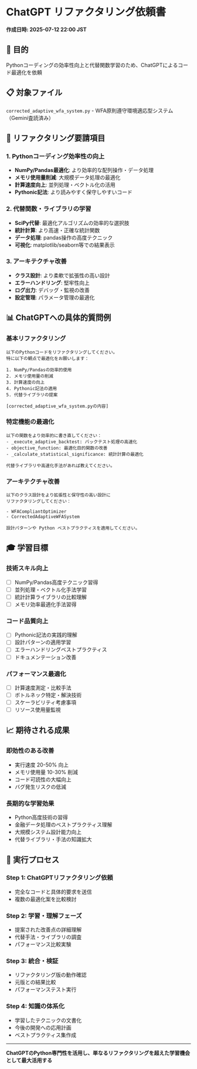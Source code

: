 # ChatGPT リファクタリング依頼書

**作成日時: 2025-07-12 22:00 JST**

## 🎯 目的
Pythonコーディングの効率性向上と代替関数学習のため、ChatGPTによるコード最適化を依頼

## 📋 対象ファイル
`corrected_adaptive_wfa_system.py` - WFA原則遵守環境適応型システム（Gemini査読済み）

## 🚀 リファクタリング要請項目

### 1. Pythonコーディング効率性の向上
- **NumPy/Pandas最適化**: より効率的な配列操作・データ処理
- **メモリ使用量削減**: 大規模データ処理の最適化
- **計算速度向上**: 並列処理・ベクトル化の活用
- **Pythonic記法**: より読みやすく保守しやすいコード

### 2. 代替関数・ライブラリの学習
- **SciPy代替**: 最適化アルゴリズムの効率的な選択肢
- **統計計算**: より高速・正確な統計関数
- **データ処理**: pandas操作の高度テクニック
- **可視化**: matplotlib/seaborn等での結果表示

### 3. アーキテクチャ改善
- **クラス設計**: より柔軟で拡張性の高い設計
- **エラーハンドリング**: 堅牢性向上
- **ログ出力**: デバッグ・監視の改善
- **設定管理**: パラメータ管理の最適化

## 📊 ChatGPTへの具体的質問例

### 基本リファクタリング
```
以下のPythonコードをリファクタリングしてください。
特に以下の観点で最適化をお願いします：

1. NumPy/Pandasの効率的使用
2. メモリ使用量の削減
3. 計算速度の向上
4. Pythonic記法の適用
5. 代替ライブラリの提案

[corrected_adaptive_wfa_system.pyの内容]
```

### 特定機能の最適化
```
以下の関数をより効率的に書き直してください：
- _execute_adaptive_backtest: バックテスト処理の高速化
- objective_function: 最適化目的関数の改善
- _calculate_statistical_significance: 統計計算の最適化

代替ライブラリや高速化手法があれば教えてください。
```

### アーキテクチャ改善
```
以下のクラス設計をより拡張性と保守性の高い設計に
リファクタリングしてください：

- WFACompliantOptimizer
- CorrectedAdaptiveWFASystem

設計パターンや Python ベストプラクティスを適用してください。
```

## 🎓 学習目標

### 技術スキル向上
- [ ] NumPy/Pandas高度テクニック習得
- [ ] 並列処理・ベクトル化手法学習
- [ ] 統計計算ライブラリの比較理解
- [ ] メモリ効率最適化手法習得

### コード品質向上
- [ ] Pythonic記法の実践的理解
- [ ] 設計パターンの適用学習
- [ ] エラーハンドリングベストプラクティス
- [ ] ドキュメンテーション改善

### パフォーマンス最適化
- [ ] 計算速度測定・比較手法
- [ ] ボトルネック特定・解決技術
- [ ] スケーラビリティ考慮事項
- [ ] リソース使用量監視

## 📈 期待される成果

### 即効性のある改善
- 実行速度 20-50% 向上
- メモリ使用量 10-30% 削減
- コード可読性の大幅向上
- バグ発生リスクの低減

### 長期的な学習効果
- Python高度技術の習得
- 金融データ処理のベストプラクティス理解
- 大規模システム設計能力向上
- 代替ライブラリ・手法の知識拡大

## 🔄 実行プロセス

### Step 1: ChatGPTリファクタリング依頼
- 完全なコードと具体的要求を送信
- 複数の最適化案を比較検討

### Step 2: 学習・理解フェーズ
- 提案された改善点の詳細理解
- 代替手法・ライブラリの調査
- パフォーマンス比較実験

### Step 3: 統合・検証
- リファクタリング版の動作確認
- 元版との結果比較
- パフォーマンステスト実行

### Step 4: 知識の体系化
- 学習したテクニックの文書化
- 今後の開発への応用計画
- ベストプラクティス集作成

---

**ChatGPTのPython専門性を活用し、単なるリファクタリングを超えた学習機会として最大活用する**